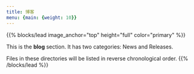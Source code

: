 ```yaml
---
title: 博客
menu: {main: {weight: 10}}
---
```


{{% blocks/lead image_anchor="top" height="full" color="primary" %}}

This is the **blog** section. It has two categories: News and Releases.

Files in these directories will be listed in reverse chronological order.
{{% /blocks/lead %}}

<!-- Google tag (gtag.js) -->
<script async src="https://www.googletagmanager.com/gtag/js?id=G-MJFCJQTQ0G"></script>
<script>
  window.dataLayer = window.dataLayer || [];
  function gtag(){dataLayer.push(arguments);}
  gtag('js', new Date());

  gtag('config', 'G-MJFCJQTQ0G');
</script>